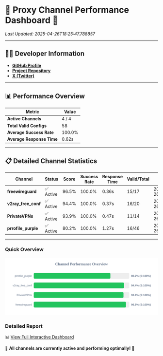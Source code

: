 # 🌟 Proxy Channel Performance Dashboard 🌟

_Last Updated: 2025-04-26T18:25:47.788857_

---

## 👩‍💻 Developer Information

- **[GitHub Profile](https://github.com/4n0nymou3)**  
- **[Project Repository](https://github.com/4n0nymou3/multi-proxy-config-fetcher)**  
- **[X (Twitter)](https://x.com/4n0nymou3)**  

---

## 📊 Performance Overview

| Metric                | Value       |
|-----------------------|-------------|
| **Active Channels**   | 4 / 4       |
| **Total Valid Configs** | 58          |
| **Average Success Rate** | 100.0%      |
| **Average Response Time** | 0.62s       |

---

## 📋 Detailed Channel Statistics

| Channel          | Status     | Score  | Success Rate | Response Time | Valid/Total | Last Success               |
|------------------|------------|--------|--------------|---------------|-------------|----------------------------|
| **freewireguard**  | ✅ Active  | 96.5%  | 100.0% | 0.36s         | 15/17       | 2025-04-26T18:25:47.787212 |
| **v2ray_free_conf**  | ✅ Active  | 94.4%  | 100.0% | 0.37s         | 16/20       | 2025-04-26T18:25:46.900709 |
| **PrivateVPNs**  | ✅ Active  | 93.9%  | 100.0% | 0.47s         | 11/14       | 2025-04-26T18:25:47.404900 |
| **prrofile_purple**  | ✅ Active  | 80.2%  | 100.0% | 1.27s         | 16/46       | 2025-04-26T18:25:46.476661 |

---

### Quick Overview
<div align="center">
  <a href="https://raw.githubusercontent.com/nullluser/NullRepo/refs/heads/main/assets/channel_stats_chart.svg">
    <img src="https://raw.githubusercontent.com/nullluser/NullRepo/refs/heads/main/assets/channel_stats_chart.svg" alt="Source Performance Statistics" width="800">
  </a>
</div>

### Detailed Report
📊 [View Full Interactive Dashboard](https://htmlpreview.github.io/?https://github.com/nullluser/NullRepo/blob/main/assets/performance_report.html)

🎉 **All channels are currently active and performing optimally!** 🎉
